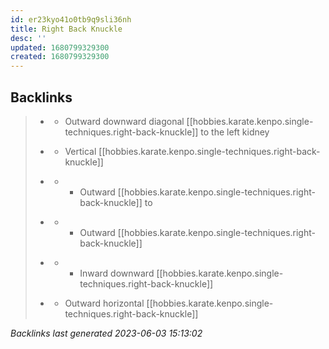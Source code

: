 ```yaml
---
id: er23kyo41o0tb9q9sli36nh
title: Right Back Knuckle
desc: ''
updated: 1680799329300
created: 1680799329300
---
```


## Backlinks

> - [](..\techniques\hobbies.karate.kenpo.techniques.leaping-crane.md)
>   - Outward downward diagonal [[hobbies.karate.kenpo.single-techniques.right-back-knuckle]] to the left kidney
>    
> - [](..\techniques\hobbies.karate.kenpo.techniques.raining-claw.md)
>   - Vertical [[hobbies.karate.kenpo.single-techniques.right-back-knuckle]]
>    
> - [](..\techniques\hobbies.karate.kenpo.techniques.repeating-mace.md)
>   - - Outward [[hobbies.karate.kenpo.single-techniques.right-back-knuckle]] to
>    
> - [](..\techniques\hobbies.karate.kenpo.techniques.reversing-mace.md)
>   - - Outward [[hobbies.karate.kenpo.single-techniques.right-back-knuckle]]
>    
> - [](..\techniques\hobbies.karate.kenpo.techniques.shielding-hammer.md)
>   - - Inward downward [[hobbies.karate.kenpo.single-techniques.right-back-knuckle]]
>    
> - [](..\techniques\hobbies.karate.kenpo.techniques.twin-kimono.md)
>   - Outward horizontal [[hobbies.karate.kenpo.single-techniques.right-back-knuckle]]

_Backlinks last generated 2023-06-03 15:13:02_
